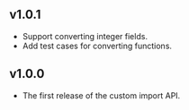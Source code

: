 ## v1.0.1

- Support converting integer fields.
- Add test cases for converting functions.

## v1.0.0

- The first release of the custom import API.
